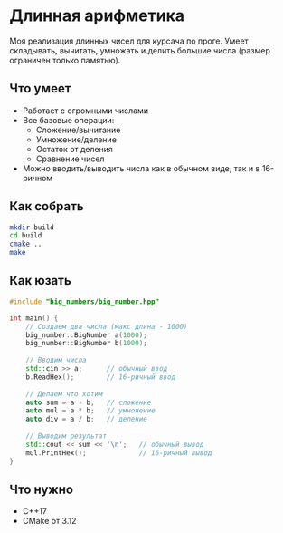 # Длинная арифметика

Моя реализация длинных чисел для курсача по проге. Умеет складывать, вычитать, умножать и делить большие числа (размер ограничен только памятью).

## Что умеет

- Работает с огромными числами 
- Все базовые операции:
  - Сложение/вычитание
  - Умножение/деление
  - Остаток от деления
  - Сравнение чисел
- Можно вводить/выводить числа как в обычном виде, так и в 16-ричном

## Как собрать

```bash
mkdir build
cd build
cmake ..
make
```

## Как юзать

```cpp
#include "big_numbers/big_number.hpp"

int main() {
    // Создаем два числа (макс длина - 1000)
    big_number::BigNumber a(1000);
    big_number::BigNumber b(1000);
    
    // Вводим числа
    std::cin >> a;      // обычный ввод
    b.ReadHex();        // 16-ричный ввод
    
    // Делаем что хотим
    auto sum = a + b;   // сложение
    auto mul = a * b;   // умножение
    auto div = a / b;   // деление
    
    // Выводим результат
    std::cout << sum << '\n';   // обычный вывод
    mul.PrintHex();             // 16-ричный вывод
}
```

## Что нужно
- C++17 
- CMake от 3.12